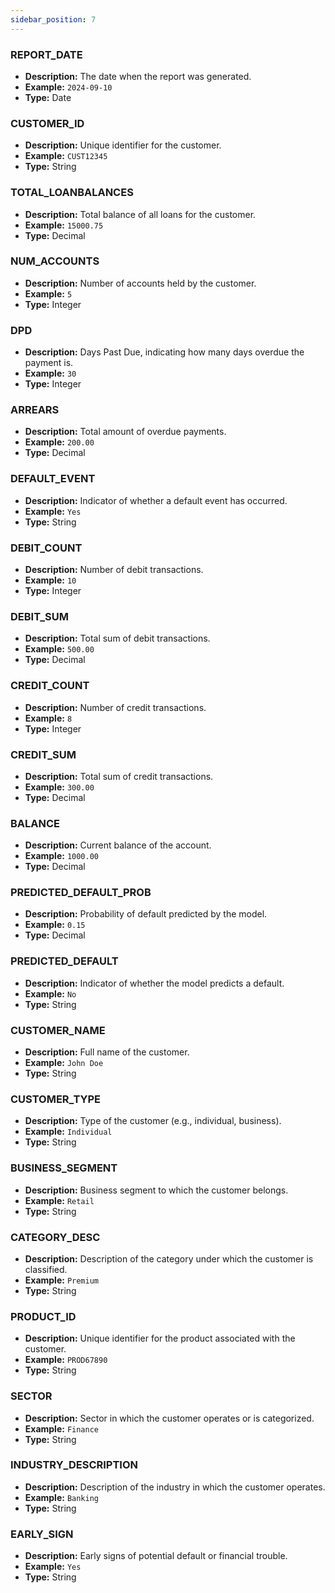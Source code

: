 ```yaml
---
sidebar_position: 7
---
```


### REPORT_DATE
- **Description:** The date when the report was generated.
- **Example:** `2024-09-10`
- **Type:** Date

### CUSTOMER_ID
- **Description:** Unique identifier for the customer.
- **Example:** `CUST12345`
- **Type:** String

### TOTAL_LOANBALANCES
- **Description:** Total balance of all loans for the customer.
- **Example:** `15000.75`
- **Type:** Decimal

### NUM_ACCOUNTS
- **Description:** Number of accounts held by the customer.
- **Example:** `5`
- **Type:** Integer

### DPD
- **Description:** Days Past Due, indicating how many days overdue the payment is.
- **Example:** `30`
- **Type:** Integer

### ARREARS
- **Description:** Total amount of overdue payments.
- **Example:** `200.00`
- **Type:** Decimal

### DEFAULT_EVENT
- **Description:** Indicator of whether a default event has occurred.
- **Example:** `Yes`
- **Type:** String

### DEBIT_COUNT
- **Description:** Number of debit transactions.
- **Example:** `10`
- **Type:** Integer

### DEBIT_SUM
- **Description:** Total sum of debit transactions.
- **Example:** `500.00`
- **Type:** Decimal

### CREDIT_COUNT
- **Description:** Number of credit transactions.
- **Example:** `8`
- **Type:** Integer

### CREDIT_SUM
- **Description:** Total sum of credit transactions.
- **Example:** `300.00`
- **Type:** Decimal

### BALANCE
- **Description:** Current balance of the account.
- **Example:** `1000.00`
- **Type:** Decimal

### PREDICTED_DEFAULT_PROB
- **Description:** Probability of default predicted by the model.
- **Example:** `0.15`
- **Type:** Decimal

### PREDICTED_DEFAULT
- **Description:** Indicator of whether the model predicts a default.
- **Example:** `No`
- **Type:** String

### CUSTOMER_NAME
- **Description:** Full name of the customer.
- **Example:** `John Doe`
- **Type:** String

### CUSTOMER_TYPE
- **Description:** Type of the customer (e.g., individual, business).
- **Example:** `Individual`
- **Type:** String

### BUSINESS_SEGMENT
- **Description:** Business segment to which the customer belongs.
- **Example:** `Retail`
- **Type:** String

### CATEGORY_DESC
- **Description:** Description of the category under which the customer is classified.
- **Example:** `Premium`
- **Type:** String

### PRODUCT_ID
- **Description:** Unique identifier for the product associated with the customer.
- **Example:** `PROD67890`
- **Type:** String

### SECTOR
- **Description:** Sector in which the customer operates or is categorized.
- **Example:** `Finance`
- **Type:** String

### INDUSTRY_DESCRIPTION
- **Description:** Description of the industry in which the customer operates.
- **Example:** `Banking`
- **Type:** String

### EARLY_SIGN
- **Description:** Early signs of potential default or financial trouble.
- **Example:** `Yes`
- **Type:** String
